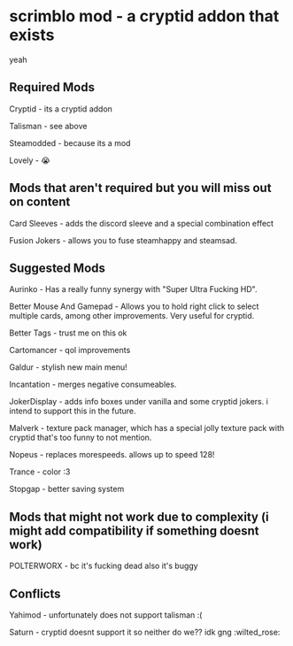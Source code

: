 
# scrimblo mod - a cryptid addon that exists

yeah

## Required Mods 

Cryptid - its a cryptid addon 

Talisman - see above 

Steamodded - because its a mod 

Lovely - :sob: 


## Mods that aren't required but you will miss out on content 

Card Sleeves - adds the discord sleeve and a special combination effect 

Fusion Jokers - allows you to fuse steamhappy and steamsad. 


## Suggested Mods 
Aurinko - Has a really funny synergy with "Super Ultra Fucking HD". 

Better Mouse And Gamepad - Allows you to hold right click to select multiple cards, among other improvements. Very useful for cryptid. 

Better Tags - trust me on this ok 

Cartomancer - qol improvements 

Galdur - stylish new main menu! 

Incantation - merges negative consumeables. 

JokerDisplay - adds info boxes under vanilla and some cryptid jokers. i intend to support this in the future. 

Malverk - texture pack manager, which has a special jolly texture pack with cryptid that's too funny to not mention. 

Nopeus - replaces morespeeds. allows up to speed 128! 

Trance - color :3 

Stopgap - better saving system 


## Mods that might not work due to complexity (i might add compatibility if something doesnt work)

POLTERWORX - bc it's fucking dead also it's buggy

## Conflicts

Yahimod - unfortunately does not support talisman :( 

Saturn - cryptid doesnt support it so neither do we?? idk gng :wilted_rose:


